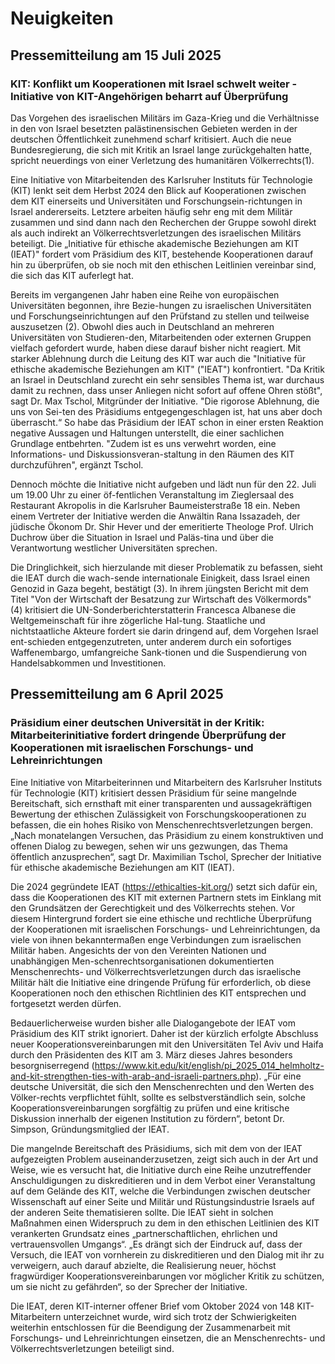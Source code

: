 # Neuigkeiten

## Pressemitteilung am 15 Juli 2025

### KIT: Konflikt um Kooperationen mit Israel schwelt weiter - Initiative von KIT-Angehörigen beharrt auf Überprüfung

Das Vorgehen des israelischen Militärs im Gaza-Krieg und die Verhältnisse in den von Israel besetzten palästinensischen Gebieten werden in der deutschen Öffentlichkeit zunehmend scharf kritisiert. Auch die neue Bundesregierung, die sich mit Kritik an Israel lange zurückgehalten hatte, spricht neuerdings von einer Verletzung des humanitären Völkerrechts(1).

Eine Initiative von Mitarbeitenden des Karlsruher Instituts für Technologie (KIT) lenkt seit dem Herbst 2024 den Blick auf Kooperationen zwischen dem KIT einerseits und Universitäten und Forschungsein-richtungen in Israel andererseits. Letztere arbeiten häufig sehr eng mit dem Militär zusammen und sind dann nach den Recherchen der Gruppe sowohl direkt als auch indirekt  an Völkerrechtsverletzungen des israelischen Militärs beteiligt. Die „Initiative für ethische akademische Beziehungen am KIT (IEAT)" fordert vom Präsidium des KIT, bestehende Kooperationen darauf hin zu überprüfen, ob sie noch mit den ethischen Leitlinien vereinbar sind, die sich das KIT auferlegt hat.

Bereits im vergangenen Jahr haben eine Reihe von europäischen Universitäten begonnen, ihre Bezie-hungen zu israelischen Universitäten und Forschungseinrichtungen auf den Prüfstand zu stellen und teilweise auszusetzen (2). Obwohl dies auch in Deutschland an mehreren Universitäten von Studieren-den, Mitarbeitenden oder externen Gruppen vielfach gefordert wurde, haben diese darauf bisher nicht reagiert. Mit starker Ablehnung  durch die Leitung des KIT war auch die "Initiative für ethische akademische Beziehungen am KIT" ("IEAT") konfrontiert. "Da Kritik an Israel in Deutschland zurecht ein sehr sensibles Thema ist, war durchaus damit zu rechnen, dass unser Anliegen nicht sofort auf offene Ohren stößt", sagt Dr. Max Tschol, Mitgründer der Initiative. "Die rigorose Ablehnung, die uns von Sei-ten des Präsidiums entgegengeschlagen ist, hat uns aber doch überrascht.“ So habe das Präsidium der IEAT schon in einer ersten Reaktion negative Aussagen und Haltungen unterstellt, die einer sachlichen Grundlage entbehrten. "Zudem ist es uns verwehrt worden, eine Informations- und Diskussionsveran-staltung in den Räumen des KIT durchzuführen", ergänzt Tschol. 

Dennoch möchte die Initiative nicht aufgeben und lädt nun für den 22. Juli um 19.00 Uhr zu einer öf-fentlichen Veranstaltung im Zieglersaal des Restaurant Akropolis in die Karlsruher Baumeisterstraße 18 ein. Neben einem Vertreter der Initiative werden die Anwältin Rana Issazadeh, der jüdische Ökonom Dr. Shir Hever und der emeritierte Theologe Prof. Ulrich Duchrow über die Situation in Israel und Paläs-tina und über die Verantwortung westlicher Universitäten sprechen.

Die Dringlichkeit, sich hierzulande mit dieser Problematik zu  befassen, sieht die IEAT durch die wach-sende internationale Einigkeit, dass Israel einen Genozid in Gaza begeht, bestätigt (3). In ihrem jüngsten Bericht mit dem Titel "Von der Wirtschaft der Besatzung zur Wirtschaft des Völkermords" (4) kritisiert die UN-Sonderberichterstatterin Francesca Albanese die Weltgemeinschaft für ihre zögerliche Hal-tung. Staatliche und nichtstaatliche Akteure fordert sie darin dringend auf, dem Vorgehen Israel ent-schieden entgegenzutreten, unter anderem durch ein sofortiges Waffenembargo, umfangreiche Sank-tionen und die Suspendierung von Handelsabkommen und Investitionen.  



## Pressemitteilung am 6 April 2025

### Präsidium einer deutschen Universität in der Kritik: Mitarbeiterinitiative fordert dringende Überprüfung der Kooperationen mit israelischen Forschungs- und Lehreinrichtungen

Eine Initiative von Mitarbeiterinnen und Mitarbeitern des Karlsruher Instituts für Technologie (KIT) kritisiert dessen Präsidium für seine mangelnde Bereitschaft, sich ernsthaft mit einer transparenten und aussagekräftigen Bewertung der ethischen Zulässigkeit von Forschungskooperationen zu befassen, die ein hohes Risiko von Menschenrechtsverletzungen bergen. „Nach monatelangen Versuchen, das Präsidium zu einem konstruktiven und offenen Dialog zu bewegen, sehen wir uns gezwungen, das Thema öffentlich anzusprechen“, sagt Dr. Maximilian Tschol, Sprecher der Initiative für ethische akademische Beziehungen am KIT (IEAT).

Die 2024 gegründete IEAT (https://ethicalties-kit.org/) setzt sich dafür ein, dass die Kooperationen des KIT mit externen Partnern stets im Einklang mit den Grundsätzen der Gerechtigkeit und des Völkerrechts stehen. Vor diesem Hintergrund fordert sie eine ethische und rechtliche Überprüfung der Kooperationen mit israelischen Forschungs- und Lehreinrichtungen, da viele von ihnen bekanntermaßen enge Verbindungen zum israelischen Militär haben. Angesichts der von den Vereinten Nationen und unabhängigen Men-schenrechtsorganisationen dokumentierten Menschenrechts- und Völkerrechtsverletzungen durch das israelische Militär hält die Initiative eine dringende Prüfung für erforderlich, ob diese Kooperationen noch den ethischen Richtlinien des KIT entsprechen und fortgesetzt werden dürfen.

Bedauerlicherweise wurden bisher alle Dialogangebote der IEAT vom Präsidium des KIT strikt ignoriert. Daher ist der kürzlich erfolgte Abschluss neuer Kooperationsvereinbarungen mit den Universitäten Tel Aviv und Haifa durch den Präsidenten des KIT am 3. März dieses Jahres besonders besorgniserregend (https://www.kit.edu/kit/english/pi_2025_014_helmholtz-and-kit-strengthen-ties-with-arab-and-israeli-partners.php). „Für eine deutsche Universität, die sich den Menschenrechten und den Werten des Völker-rechts verpflichtet fühlt, sollte es selbstverständlich sein, solche Kooperationsvereinbarungen sorgfältig zu prüfen und eine kritische Diskussion innerhalb der eigenen Institution zu fördern“, betont Dr. Simpson, Gründungsmitglied der IEAT.

Die mangelnde Bereitschaft des Präsidiums, sich mit dem von der IEAT aufgezeigten Problem auseinanderzusetzen, zeigt sich auch in der Art und Weise, wie es versucht hat, die Initiative durch eine Reihe unzutreffender Anschuldigungen zu diskreditieren und in dem Verbot einer Veranstaltung auf dem Gelände des KIT, welche die Verbindungen zwischen deutscher Wissenschaft auf einer Seite und Militär und Rüstungsindustrie Israels auf der anderen Seite thematisieren sollte. Die IEAT sieht in solchen Maßnahmen einen Widerspruch zu dem in den ethischen Leitlinien des KIT verankerten Grundsatz eines „partnerschaftlichen, ehrlichen und vertrauensvollen Umgangs“. „Es drängt sich der Eindruck auf, dass der Versuch, die IEAT von vornherein zu diskreditieren und den Dialog mit ihr zu verweigern, auch darauf abzielte, die Realisierung neuer, höchst fragwürdiger Kooperationsvereinbarungen vor möglicher Kritik zu schützen, um sie nicht zu gefährden“, so der Sprecher der Initiative.

Die IEAT, deren KIT-interner offener Brief vom Oktober 2024 von 148 KIT-Mitarbeitern unterzeichnet wurde, wird sich trotz der Schwierigkeiten weiterhin entschlossen für die Beendigung der Zusammenarbeit mit Forschungs- und Lehreinrichtungen einsetzen, die an Menschenrechts- und Völkerrechtsverletzungen beteiligt sind.
